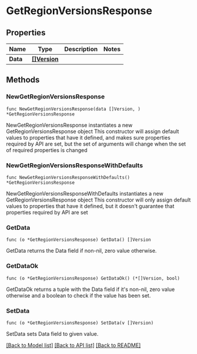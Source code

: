 # GetRegionVersionsResponse

## Properties

Name | Type | Description | Notes
------------ | ------------- | ------------- | -------------
**Data** | [**[]Version**](Version.md) |  | 

## Methods

### NewGetRegionVersionsResponse

`func NewGetRegionVersionsResponse(data []Version, ) *GetRegionVersionsResponse`

NewGetRegionVersionsResponse instantiates a new GetRegionVersionsResponse object
This constructor will assign default values to properties that have it defined,
and makes sure properties required by API are set, but the set of arguments
will change when the set of required properties is changed

### NewGetRegionVersionsResponseWithDefaults

`func NewGetRegionVersionsResponseWithDefaults() *GetRegionVersionsResponse`

NewGetRegionVersionsResponseWithDefaults instantiates a new GetRegionVersionsResponse object
This constructor will only assign default values to properties that have it defined,
but it doesn't guarantee that properties required by API are set

### GetData

`func (o *GetRegionVersionsResponse) GetData() []Version`

GetData returns the Data field if non-nil, zero value otherwise.

### GetDataOk

`func (o *GetRegionVersionsResponse) GetDataOk() (*[]Version, bool)`

GetDataOk returns a tuple with the Data field if it's non-nil, zero value otherwise
and a boolean to check if the value has been set.

### SetData

`func (o *GetRegionVersionsResponse) SetData(v []Version)`

SetData sets Data field to given value.



[[Back to Model list]](../README.md#documentation-for-models) [[Back to API list]](../README.md#documentation-for-api-endpoints) [[Back to README]](../README.md)


